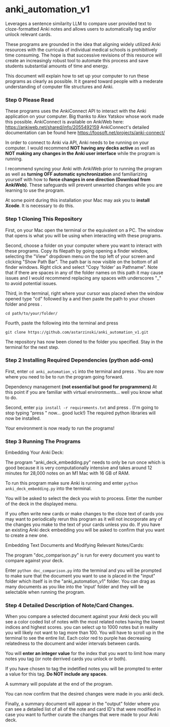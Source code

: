 # anki_automation_v1
Leverages a sentence similarity LLM to compare user provided text to cloze-formatted Anki notes and allows users to automatically tag and/or unlock relevant cards.

These programs are grounded in the idea that aligning widely utilized Anki resources with the curricula of individual medical schools is prohibitively time consuming. The hope is that successive revisions of this resource will create an increasingly robust tool to automate this process and save students substantial amounts of time and energy.

This document will explain how to set up your computer to run these programs as clearly as possible. It it geared toward people with a mederate understanding of computer file structures and Anki.

### Step 0 Please Read

These programs uses the AnkiConnect API to interact with the Anki application on your computer. Big thanks to Alex Yatskov whose work made this possible.
AnkiConnect is available on AnkiWeb here: https://ankiweb.net/shared/info/2055492159 
AnkiConnect's detailed documentation can be found here https://foosoft.net/projects/anki-connect/

In order to connect to Anki via API, Anki needs to be running on your computer. I would recommend **NOT having any decks active** as well as **NOT making any changes in the Anki user interface** while the program is running.

I recommend syncing your Anki with AnkiWeb prior to running the program as well as **turning OFF automatic synchronization** and familiarizing yourself with how to **force changes in one direction (Download from AnkiWeb)**. These safeguards will prevent unwanted changes while you are learning to use the program.

At some point during this installation your Mac may ask you to **install Xcode**. It is necessary to do this.

### Step 1 Cloning This Repository

First, on your Mac open the terminal or the equivalent on a PC. The window that opens is what you will be using when interacting with these programs.

Second, choose a folder on your computer where you want to interact with these programs. Copy its filepath by going opening a finder window, selecting the "View" dropdown menu on the top left of your screen and clicking "Show Path Bar". The path bar is now visible on the bottom of all finder windows. Right click and select "Copy 'folder' as Pathname". Note that if there are spaces in any of the folder names on this path it may cause issues and I would recommend replacing any spaces with underscores "_" to avoid potential issues.

Third, in the terminal, right where your cursor was placed when the window opened type "cd" followed by a <space> and then paste the path to your chosen folder and press <return>.

`cd path/to/your/folder/`

Fourth, paste the following into the terminal and press <return>

`git clone https://github.com/astarzinski/anki_automation_v1.git`

The repository has now been cloned to the folder you specified. Stay in the terminal for the next step.

### Step 2 Installing Required Dependencies (python add-ons)

First, enter `cd anki_automation_v1` into the terminal and press <return>. You are now where you need to be to run the program going forward.

Dependency management **(not essential but good for programmers)** At this point if you are familiar with virtual environments... well you know what to do.

Second, enter `pip install -r requirements.txt` and press <return>. (I'm going to stop typing "press <return>" now... good luck!) The required python libraries will now be installed.

Your environment is now ready to run the programs!

### Step 3 Running The Programs

Embedding Your Anki Deck:

The program "anki_deck_embedding.py" needs to only be run once which is good because it is very computationally intensive and takes around 12 minutes for 28,000 notes on an M1 Mac with 16 GB of RAM.

To run this program make sure Anki is running and enter `python anki_deck_embedding.py` into the terminal.

You will be asked to select the deck you wish to process. Enter the number of the deck in the displayed menu.

If you often write new cards or make changes to the cloze text of cards you may want to periodically rerun this program as it will not incorporate any of the changes you make to the text of your cards unless you do. If you have an existing Anki deck embedding you will be asked to confirm that you want to create a new one.

Embedding Text Documents and Modifying Relevant Notes/Cards:

The program "doc_comparison.py" is run for every document you want to compare against your deck.

Enter `python doc_comparison.py` into the terminal and you will be prompted to make sure that the document you want to use is placed in the "input" folder which itself is in the "anki_automation_v1" folder. You can drag as many documents as you like into the 'input' folder and they will be selectable when running the program.

### Step 4 Detailed Description of Note/Card Changes.

When you compare a selected document against your Anki deck you will see a color coded list of notes with the most related notes having the lowest indices and highest scores. you can select up to 1000 notes but in reality you will likely not want to tag more than 100. You will have to scroll up in the terminal to see the entire list. Each color red to purple has decreasing relatedness to the document and wider intervals between cards.

You will **enter an integer value** for the index that you want to limit how many notes you tag (or note derrived cards you unlock or both).

If you have chosen to tag the indetified notes you will be prompted to enter a value for this tag. **Do NOT include any spaces**.

A summary will populate at the end of the program.

You can now confirm that the desired changes were made in you anki deck.

Finally, a summary document will appear in the "output" folder where you can see a detailed list of all of the note and card ID's that were modified in case you want to further curate the changes that were made to your Anki deck.
